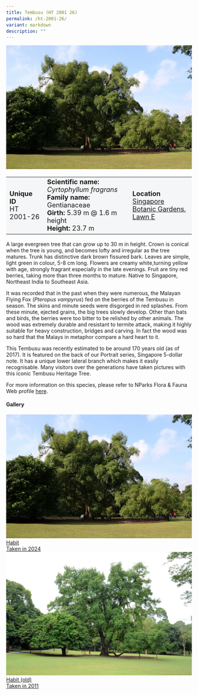 ```yaml
---
title: Tembusu (HT 2001 26)
permalink: /ht-2001-26/
variant: markdown
description: ""
---
```

<img src="/images/Heritage_trees_photos/cyrfra_ht2001-26_habit.jpg"> 
<table style="minWidth: 100px; font-size: 18px; background: #F4F6F7">
<tbody><tr>
<td rowspan="1" colspan="1">
<strong>Unique ID</strong>
<br>HT 2001-26
</td>
<td rowspan="1" colspan="1">
<strong>Scientific name:</strong> <em>Cyrtophyllum fragrans</em> 
<br><strong>Family name:</strong> Gentianaceae
<br><strong>Girth:</strong> 5.39 m @ 1.6 m height
<br><strong>Height: </strong>23.7 m
</td>
<td rowspan="1" colspan="1"><strong>Location</strong><a href="https://www.onemap.gov.sg/?lat=1.3085900000014634&amp;lng=103.81682899999699">
<br>Singapore Botanic Gardens,
<br>Lawn E</a>
</td>
</tr>
</tbody></table>
<p>A large evergreen tree that can grow up to 30 m in height. Crown is conical when the tree is young, and becomes lofty and irregular as the tree matures. Trunk has distinctive dark brown fissured bark. Leaves are simple, light green in colour, 5-8 cm long. Flowers are creamy white,turning yellow with age, strongly fragrant especially in the late evenings. Fruit are tiny red berries, taking more than three months to mature. Native to Singapore, Northeast India to Southeast Asia. 
  
</p><p>It was recorded that in the past when they were numerous, the Malayan Flying Fox (<em>Pteropus vampyrus</em>) fed on the berries of the Tembusu in season. The skins and minute seeds were disgorged in red splashes. From these minute, ejected grains, the big trees slowly develop. Other than bats and birds, the berries were too bitter to be relished by other animals. The wood was extremely durable and resistant to termite attack, making it highly suitable for heavy construction, bridges and carving. In fact the wood was so hard that the Malays in metaphor compare a hard heart to it. </p>

<p>This Tembusu was recently estimated to be around 170 years old (as of 2017). It is featured on the back of our Portrait series, Singapore 5-dollar note. It has a unique lower lateral branch which makes it easily recognisable. Many visitors over the generations have taken pictures with this iconic Tembusu Heritage Tree.

</p><p>For more information on this species, please refer to NParks Flora &amp; Fauna Web profile <a href="https://www.nparks.gov.sg/florafaunaweb/flora/2/8/2895">here</a>.

</p><h4>Gallery</h4>
<div class="isomer-card-grid">
<a href="/images/Heritage_trees_photos/cyrfra_ht2001-26_habit.jpg" class="isomer-card">
<div class="isomer-card-image">
<div class="isomer-image-wrapper"><img src="/images/Heritage_trees_photos/cyrfra_ht2001-26_habit.jpg"></div></div>
<div class="isomer-card-body"><div class="isomer-card-title">Habit</div><div class="isomer-card-description">Taken in 2024</div></div></a>
	
<a href="/images/Heritage_trees_photos/cyrfra_ht2001-26_habitold.jpg" class="isomer-card">
<div class="isomer-card-image">
<div class="isomer-image-wrapper"><img src="/images/Heritage_trees_photos/cyrfra_ht2001-26_habitold.jpg"></div></div>
<div class="isomer-card-body"><div class="isomer-card-title">Habit (old)</div><div class="isomer-card-description">Taken in 2011</div></div></a></div>